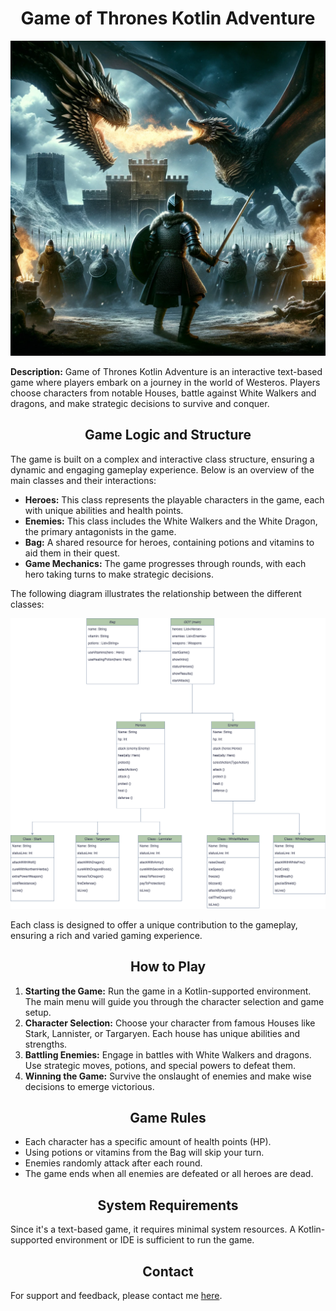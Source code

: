 


<h1 align="center">Game of Thrones Kotlin Adventure</h1>
<img src="img/GOT-Kotlin.png">
<p><strong>Description:</strong> Game of Thrones Kotlin Adventure is an interactive text-based game where players embark on a journey in the world of Westeros. Players choose characters from notable Houses, battle against White Walkers and dragons, and make strategic decisions to survive and conquer.</p>


<h2 align="center">Game Logic and Structure</h2>
<p>The game is built on a complex and interactive class structure, ensuring a dynamic and engaging gameplay experience. Below is an overview of the main classes and their interactions:</p>

<ul>
  <li><strong>Heroes:</strong> This class represents the playable characters in the game, each with unique abilities and health points.</li>
  <li><strong>Enemies:</strong> This class includes the White Walkers and the White Dragon, the primary antagonists in the game.</li>
  <li><strong>Bag:</strong> A shared resource for heroes, containing potions and vitamins to aid them in their quest.</li>
  <li><strong>Game Mechanics:</strong> The game progresses through rounds, with each hero taking turns to make strategic decisions.</li>
</ul>

<p>The following diagram illustrates the relationship between the different classes:</p>

<img src='img/GOT-Diagram.png' alt='Class Diagram of the Game'>

<p>Each class is designed to offer a unique contribution to the gameplay, ensuring a rich and varied gaming experience.</p>

<h2 align="center">How to Play</h2>
<ol>
    <li><strong>Starting the Game:</strong> Run the game in a Kotlin-supported environment. The main menu will guide you through the character selection and game setup.</li>
    <li><strong>Character Selection:</strong> Choose your character from famous Houses like Stark, Lannister, or Targaryen. Each house has unique abilities and strengths.</li>
    <li><strong>Battling Enemies:</strong> Engage in battles with White Walkers and dragons. Use strategic moves, potions, and special powers to defeat them.</li>
    <li><strong>Winning the Game:</strong> Survive the onslaught of enemies and make wise decisions to emerge victorious.</li>
</ol>

<h2 align="center">Game Rules</h2>
<ul>
    <li>Each character has a specific amount of health points (HP).</li>
    <li>Using potions or vitamins from the Bag will skip your turn.</li>
    <li>Enemies randomly attack after each round.</li>
    <li>The game ends when all enemies are defeated or all heroes are dead.</li>
</ul>

<h2 align="center">System Requirements</h2>
<p>Since it's a text-based game, it requires minimal system resources. A Kotlin-supported environment or IDE is sufficient to run the game.</p>

<h2 align="center">Contact</h2>
<p>For support and feedback, please contact me <a href="https://github.com/Pablo-Mdz"> here</a>.</p>


